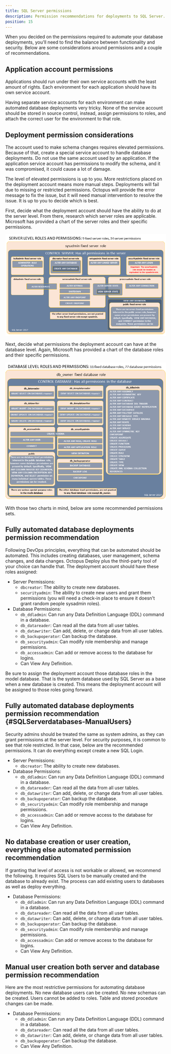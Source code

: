 ```yaml
---
title: SQL Server permissions
description: Permission recommendations for deployments to SQL Server.
position: 15
---
```


When you decided on the permissions required to automate your database deployments, you'll need to find the balance between functionality and security. Below are some considerations around permissions and a couple of recommendations.

## Application account permissions 

Applications should run under their own service accounts with the least amount of rights.  Each environment for each application should have its own service account.  

Having separate service accounts for each environment can make automated database deployments very tricky.  None of the service account should be stored in source control, instead, assign permissions to roles, and attach the correct user for the environment to that role.

## Deployment permission considerations

The account used to make schema changes requires elevated permissions.  Because of that, create a special service account to handle database deployments.  Do not use the same account used by an application.  If the application service account has permissions to modify the schema, and it was compromised, it could cause a lot of damage.

The level of elevated permissions is up to you.   More restrictions placed on the deployment account means more manual steps.  Deployments will fail due to missing or restricted permissions.  Octopus will provide the error message to fix the issue, but it will need manual intervention to resolve the issue.  It is up to you to decide which is best.

First, decide what the deployment account should have the ability to do at the server level.  From there, research which server roles are applicable.  Microsoft has provided a chart of the server roles and their specific permissions.

![](images/permissions-of-server-roles.png "width=500")

Next, decide what permissions the deployment account can have at the database level.  Again, Microsoft has provided a chart of the database roles and their specific permissions.   

![](images/permissions-of-database-roles.png "width=500")

With those two charts in mind, below are some recommended permissions sets.  

## Fully automated database deployments permission recommendation

Following DevOps principles, everything that can be automated should be automated.  This includes creating databases, user management, schema changes, and data changes.  Octopus Deploy plus the third-party tool of your choice can handle that. The deployment account should have these roles assigned:

- Server Permissions:
    - `dbcreator`: The ability to create new databases.
    - `securityadmin`: The ability to create new users and grant them permissions (you will need a check-in place to ensure it doesn't grant random people sysadmin roles).
- Database Permissions:
    - `db_ddladmin`: Can run any Data Definition Language (DDL) command in a database.
    - `db_datareader`: Can read all the data from all user tables.
    - `db_datawriter`: Can add, delete, or change data from all user tables.
    - `db_backupoperator`: Can backup the database.
    - `db_securityadmin`: Can modify role membership and manage permissions.
    - `db_accessadmin`: Can add or remove access to the database for logins.
    - Can View Any Definition.

Be sure to assign the deployment account those database roles in the model database.  That is the system database used by SQL Server as a base when a new database is created.  This means the deployment account will be assigned to those roles going forward.

## Fully automated database deployments permission recommendation {#SQLServerdatabases-ManualUsers}

Security admins should be treated the same as system admins, as they can grant permissions at the server level.  For security purposes, it is common to see that role restricted.  In that case, below are the recommended permissions.  It can do everything except create a new SQL Login.

- Server Permissions:
    - `dbcreator`: The ability to create new databases.
- Database Permissions:
    - `db_ddladmin`: Can run any Data Definition Language (DDL) command in a database.
    - `db_datareader`: Can read all the data from all user tables.
    - `db_datawriter`: Can add, delete, or change data from all user tables.
    - `db_backupoperator`: Can backup the database.
    - `db_securityadmin`: Can modify role membership and manage permissions.
    - `db_accessadmin`: Can add or remove access to the database for logins.
    - Can View Any Definition.

## No database creation or user creation, everything else automated permission recommendation

If granting that level of access is not workable or allowed, we recommend the following.  It requires SQL Users to be manually created and the database to already exist.  The process can add existing users to databases as well as deploy everything.

- Database Permissions:
    - `db_ddladmin`: Can run any Data Definition Language (DDL) command in a database.
    - `db_datareader`: Can read all the data from all user tables.
    - `db_datawriter`: Can add, delete, or change data from all user tables.
    - `db_backupoperator`: Can backup the database.
    - `db_securityadmin`: Can modify role membership and manage permissions.
    - `db_accessadmin`: Can add or remove access to the database for logins.
    - Can View Any Definition.

## Manual user creation both server and database permission recommendation

Here are the most restrictive permissions for automating database deployments.  No new database users can be created.  No new schemas can be created.  Users cannot be added to roles.  Table and stored procedure changes can be made.

- Database Permissions:
    - `db_ddladmin`: Can run any Data Definition Language (DDL) command in a database.
    - `db_datareader`: Can read all the data from all user tables.
    - `db_datawriter`: Can add, delete, or change data from all user tables.
    - `db_backupoperator`: Can backup the database.
    - Can View Any Definition.